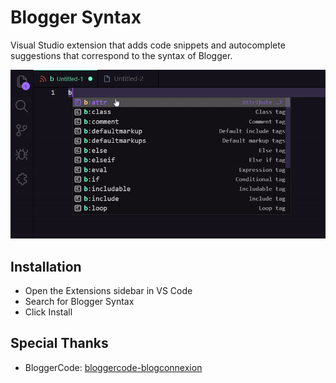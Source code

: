 # Blogger Syntax 

Visual Studio extension that adds code snippets and autocomplete suggestions that correspond to the syntax of Blogger.

![App Preview](./images/Screenshot/preview.gif)

## Installation

- Open the Extensions sidebar in VS Code
- Search for Blogger Syntax
- Click Install

## Special Thanks

- BloggerCode: [bloggercode-blogconnexion](https://bloggercode-blogconnexion.blogspot.com/)